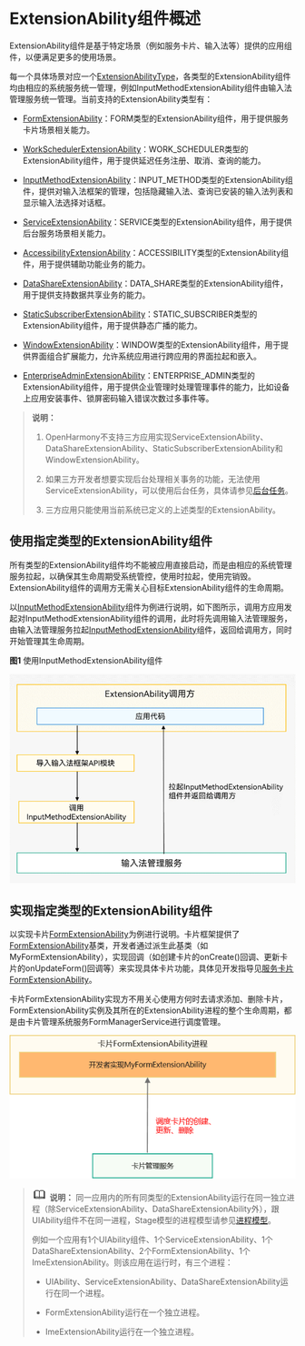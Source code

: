 # ExtensionAbility组件概述


ExtensionAbility组件是基于特定场景（例如服务卡片、输入法等）提供的应用组件，以便满足更多的使用场景。


每一个具体场景对应一个[ExtensionAbilityType](../reference/apis/js-apis-bundleManager.md#extensionabilitytype)，各类型的ExtensionAbility组件均由相应的系统服务统一管理，例如InputMethodExtensionAbility组件由输入法管理服务统一管理。当前支持的ExtensionAbility类型有：


- [FormExtensionAbility](../reference/apis/js-apis-app-form-formExtensionAbility.md)：FORM类型的ExtensionAbility组件，用于提供服务卡片场景相关能力。

- [WorkSchedulerExtensionAbility](../reference/apis/js-apis-WorkSchedulerExtensionAbility.md)：WORK_SCHEDULER类型的ExtensionAbility组件，用于提供延迟任务注册、取消、查询的能力。

- [InputMethodExtensionAbility](../reference/apis/js-apis-inputmethod.md)：INPUT_METHOD类型的ExtensionAbility组件，提供对输入法框架的管理，包括隐藏输入法、查询已安装的输入法列表和显示输入法选择对话框。

- [ServiceExtensionAbility](../reference/apis/js-apis-app-ability-serviceExtensionAbility.md)：SERVICE类型的ExtensionAbility组件，用于提供后台服务场景相关能力。

- [AccessibilityExtensionAbility](../reference/apis/js-apis-application-accessibilityExtensionAbility.md)：ACCESSIBILITY类型的ExtensionAbility组件，用于提供辅助功能业务的能力。

- [DataShareExtensionAbility](../reference/apis/js-apis-application-dataShareExtensionAbility.md)：DATA_SHARE类型的ExtensionAbility组件，用于提供支持数据共享业务的能力。

- [StaticSubscriberExtensionAbility](../reference/apis/js-apis-application-staticSubscriberExtensionAbility.md)：STATIC_SUBSCRIBER类型的ExtensionAbility组件，用于提供静态广播的能力。

- [WindowExtensionAbility](../reference/apis/js-apis-application-windowExtensionAbility.md)：WINDOW类型的ExtensionAbility组件，用于提供界面组合扩展能力，允许系统应用进行跨应用的界面拉起和嵌入。

- [EnterpriseAdminExtensionAbility](../reference/apis/js-apis-EnterpriseAdminExtensionAbility.md)：ENTERPRISE_ADMIN类型的ExtensionAbility组件，用于提供企业管理时处理管理事件的能力，比如设备上应用安装事件、锁屏密码输入错误次数过多事件等。

> **说明：**
> 1. OpenHarmony不支持三方应用实现ServiceExtensionAbility、DataShareExtensionAbility、StaticSubscriberExtensionAbility和WindowExtensionAbility。
>
> 2. 如果三方开发者想要实现后台处理相关事务的功能，无法使用ServiceExtensionAbility，可以使用后台任务，具体请参见[后台任务](../task-management/background-task-overview.md)。
>
> 3. 三方应用只能使用当前系统已定义的上述类型的ExtensionAbility。

## 使用指定类型的ExtensionAbility组件

所有类型的ExtensionAbility组件均不能被应用直接启动，而是由相应的系统管理服务拉起，以确保其生命周期受系统管控，使用时拉起，使用完销毁。ExtensionAbility组件的调用方无需关心目标ExtensionAbility组件的生命周期。

  以[InputMethodExtensionAbility](../reference/apis/js-apis-inputmethod.md)组件为例进行说明，如下图所示，调用方应用发起对InputMethodExtensionAbility组件的调用，此时将先调用输入法管理服务，由输入法管理服务拉起[InputMethodExtensionAbility](../reference/apis/js-apis-inputmethod.md)组件，返回给调用方，同时开始管理其生命周期。

  **图1** 使用InputMethodExtensionAbility组件

![ExtensionAbility-start](figures/ExtensionAbility-start.png)


## 实现指定类型的ExtensionAbility组件

以实现卡片[FormExtensionAbility](../reference/apis/js-apis-app-form-formExtensionAbility.md)为例进行说明。卡片框架提供了[FormExtensionAbility](../reference/apis/js-apis-app-form-formExtensionAbility.md)基类，开发者通过派生此基类（如MyFormExtensionAbility），实现回调（如创建卡片的onCreate()回调、更新卡片的onUpdateForm()回调等）来实现具体卡片功能，具体见开发指导见[服务卡片FormExtensionAbility](widget-development-stage.md)。

卡片FormExtensionAbility实现方不用关心使用方何时去请求添加、删除卡片，FormExtensionAbility实例及其所在的ExtensionAbility进程的整个生命周期，都是由卡片管理系统服务FormManagerService进行调度管理。

![form_extension](figures/form_extension.png)


> ![icon-note.gif](public_sys-resources/icon-note.gif) **说明：**
> 同一应用内的所有同类型的ExtensionAbility运行在同一独立进程（除ServiceExtensionAbility、DataShareExtensionAbility外），跟UIAbility组件不在同一进程，Stage模型的进程模型请参见[进程模型](process-model-stage.md)。
>
> 例如一个应用有1个UIAbility组件、1个ServiceExtensionAbility、1个DataShareExtensionAbility、2个FormExtensionAbility、1个ImeExtensionAbility。则该应用在运行时，有三个进程：
>
> - UIAbility、ServiceExtensionAbility、DataShareExtensionAbility运行在同一个进程。
>
> - FormExtensionAbility运行在一个独立进程。
>
> - ImeExtensionAbility运行在一个独立进程。

